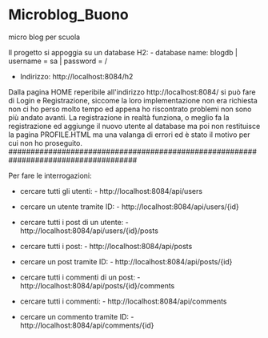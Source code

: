 # Microblog_Buono
 micro blog per scuola
 
 Il progetto si appoggia su un database H2:    - database name: blogdb
                                               | username = sa
                                               | password = /
                                               
 - Indirizzo: http://localhost:8084/h2


Dalla pagina HOME reperibile all'indirizzo http://localhost:8084/ si può fare di Login e Registrazione, siccome la loro implementazione non era richiesta non ci ho perso molto tempo ed appena ho riscontrato problemi non sono più andato avanti. La registrazione in realtà funziona, o meglio fa la registrazione ed aggiunge il nuovo utente al database ma poi non restituisce la pagina PROFILE.HTML ma una valanga di errori ed è stato il motivo per cui non ho proseguito.
#####################################################################################
 
 Per fare le interrogazioni:
 
   - cercare tutti gli utenti:
                         - http://localhost:8084/api/users
   - cercare un utente tramite ID:
                         - http://localhost:8084/api/users/{id}
   - cercare tutti i post di un utente:
                         - http://localhost:8084/api/users/{id}/posts
   
   - cercare tutti i post:
                         - http://localhost:8084/api/posts
   - cercare un post tramite ID:
                         - http://localhost:8084/api/posts/{id}
   - cercare tutti i commenti di un post:
                         - http://localhost:8084/api/posts/{id}/comments
   
   - cercare tutti i commenti:
                         - http://localhost:8084/api/comments
   - cercare un commento tramite ID:
                         - http://localhost:8084/api/comments/{id}

